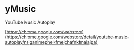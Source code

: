 # yMusic
YouTube Music Autoplay


[https://chrome.google.com/webstore](https://chrome.google.com/webstore/detail/youtube-music-autoplay/nalganimephelkfmejchafnkfmaiajpa)
